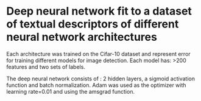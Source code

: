 # Deep neural network fit to a dataset of textual descriptors of different neural network architectures

Each architecture was trained on the Cifar-10 dataset and represent error for training different models for image detection. Each model has: >200 features and two sets of labels.

The deep neural network consists of : 2 hidden layers, a sigmoid activation function and batch normalization. Adam was used as the optimizer with learning rate=0.01 and using the amsgrad function.
